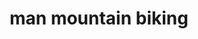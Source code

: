 ---
layout: people&body
title: man mountain biking
emoji: man_mountain_biking
permalink: 🚵‍♂️.html
---
